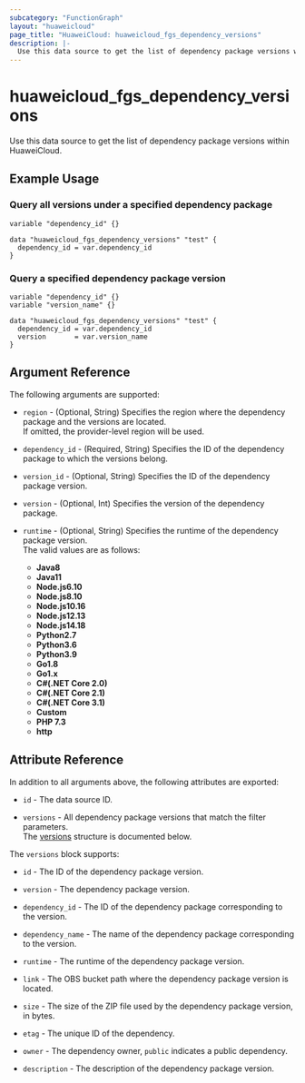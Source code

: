 ```yaml
---
subcategory: "FunctionGraph"
layout: "huaweicloud"
page_title: "HuaweiCloud: huaweicloud_fgs_dependency_versions"
description: |-
  Use this data source to get the list of dependency package versions within HuaweiCloud.
---
```


# huaweicloud_fgs_dependency_versions

Use this data source to get the list of dependency package versions within HuaweiCloud.

## Example Usage

### Query all versions under a specified dependency package

```hcl
variable "dependency_id" {}

data "huaweicloud_fgs_dependency_versions" "test" {
  dependency_id = var.dependency_id
}
```

### Query a specified dependency package version

```hcl
variable "dependency_id" {}
variable "version_name" {}

data "huaweicloud_fgs_dependency_versions" "test" {
  dependency_id = var.dependency_id
  version       = var.version_name
}
```

## Argument Reference

The following arguments are supported:

* `region` - (Optional, String) Specifies the region where the dependency package and the versions are located.  
  If omitted, the provider-level region will be used.

* `dependency_id` - (Required, String) Specifies the ID of the dependency package to which the versions belong.

* `version_id` - (Optional, String) Specifies the ID of the dependency package version.

* `version` - (Optional, Int) Specifies the version of the dependency package.

* `runtime` - (Optional, String) Specifies the runtime of the dependency package version.  
  The valid values are as follows:
  + **Java8**
  + **Java11**
  + **Node.js6.10**
  + **Node.js8.10**
  + **Node.js10.16**
  + **Node.js12.13**
  + **Node.js14.18**
  + **Python2.7**
  + **Python3.6**
  + **Python3.9**
  + **Go1.8**
  + **Go1.x**
  + **C#(.NET Core 2.0)**
  + **C#(.NET Core 2.1)**
  + **C#(.NET Core 3.1)**
  + **Custom**
  + **PHP 7.3**
  + **http**

## Attribute Reference

In addition to all arguments above, the following attributes are exported:

* `id` - The data source ID.

* `versions` - All dependency package versions that match the filter parameters.  
  The [versions](#dependency_versions) structure is documented below.

<a name="dependency_versions"></a>
The `versions` block supports:

* `id` - The ID of the dependency package version.

* `version` - The dependency package version.

* `dependency_id` - The ID of the dependency package corresponding to the version.

* `dependency_name` - The name of the dependency package corresponding to the version.

* `runtime` - The runtime of the dependency package version.

* `link` - The OBS bucket path where the dependency package version is located.

* `size` - The size of the ZIP file used by the dependency package version, in bytes.

* `etag` - The unique ID of the dependency.

* `owner` - The dependency owner, `public` indicates a public dependency.

* `description` - The description of the dependency package version.
